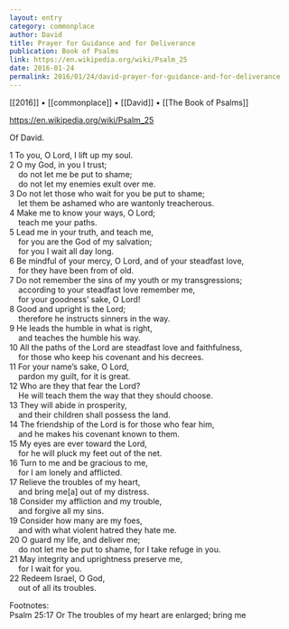 ```yaml
---
layout: entry
category: commonplace
author: David
title: Prayer for Guidance and for Deliverance
publication: Book of Psalms
link: https://en.wikipedia.org/wiki/Psalm_25
date: 2016-01-24
permalink: 2016/01/24/david-prayer-for-guidance-and-for-deliverance
---
```


[[2016]] • [[commonplace]] • [[David]] • [[The Book of Psalms]]

https://en.wikipedia.org/wiki/Psalm_25

Of David.

1 To you, O Lord, I lift up my soul.
<br> 2 O my God, in you I trust;
<br>     do not let me be put to shame;
<br>     do not let my enemies exult over me.
<br> 3 Do not let those who wait for you be put to shame;
<br>     let them be ashamed who are wantonly treacherous.
<br> 4 Make me to know your ways, O Lord;
<br>     teach me your paths.
<br> 5 Lead me in your truth, and teach me,
<br>     for you are the God of my salvation;
<br>     for you I wait all day long.
<br> 6 Be mindful of your mercy, O Lord, and of your steadfast love,
<br>     for they have been from of old.
<br> 7 Do not remember the sins of my youth or my transgressions;
<br>     according to your steadfast love remember me,
<br>     for your goodness’ sake, O Lord!
<br> 8 Good and upright is the Lord;
<br>     therefore he instructs sinners in the way.
<br> 9 He leads the humble in what is right,
<br>     and teaches the humble his way.
<br> 10 All the paths of the Lord are steadfast love and faithfulness,
<br>     for those who keep his covenant and his decrees.
<br> 11 For your name’s sake, O Lord,
<br>     pardon my guilt, for it is great.
<br> 12 Who are they that fear the Lord?
<br>     He will teach them the way that they should choose.
<br> 13 They will abide in prosperity,
<br>     and their children shall possess the land.
<br> 14 The friendship of the Lord is for those who fear him,
<br>     and he makes his covenant known to them.
<br> 15 My eyes are ever toward the Lord,
<br>     for he will pluck my feet out of the net.
<br> 16 Turn to me and be gracious to me,
<br>     for I am lonely and afflicted.
<br> 17 Relieve the troubles of my heart,
<br>     and bring me[a] out of my distress.
<br> 18 Consider my affliction and my trouble,
<br>     and forgive all my sins.
<br> 19 Consider how many are my foes,
<br>     and with what violent hatred they hate me.
<br> 20 O guard my life, and deliver me;
<br>     do not let me be put to shame, for I take refuge in you.
<br> 21 May integrity and uprightness preserve me,
<br>     for I wait for you.
<br> 22 Redeem Israel, O God,
<br>     out of all its troubles.

Footnotes:
<br> Psalm 25:17 Or The troubles of my heart are enlarged; bring me
